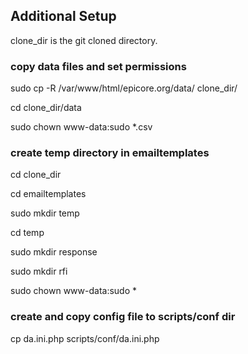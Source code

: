 
## Additional Setup

clone_dir is the git cloned directory.

### copy data files and set permissions

sudo cp -R /var/www/html/epicore.org/data/ clone_dir/

cd clone_dir/data

sudo chown www-data:sudo *.csv

### create temp directory in emailtemplates

cd clone_dir

cd emailtemplates

sudo mkdir temp

cd temp

sudo mkdir response

sudo mkdir rfi

sudo chown www-data:sudo *

### create and copy config file to scripts/conf dir

cp da.ini.php scripts/conf/da.ini.php

